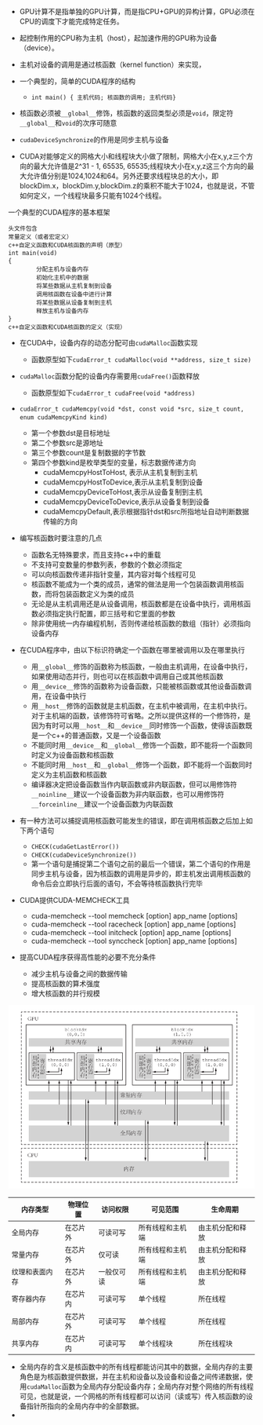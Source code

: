 * GPU计算不是指单独的GPU计算，而是指CPU+GPU的异构计算，GPU必须在CPU的调度下才能完成特定任务。
* 起控制作用的CPU称为主机（host），起加速作用的GPU称为设备（device）。
* 主机对设备的调用是通过核函数（kernel function）来实现，
* 一个典型的，简单的CUDA程序的结构
  * `int main() { 主机代码; 核函数的调用; 主机代码}`
* 核函数必须被`__global__`修饰，核函数的返回类型必须是`void`，限定符`__global__`和`void`的次序可随意
* `cudaDeviceSynchronize`的作用是同步主机与设备

* CUDA对能够定义的网格大小和线程块大小做了限制，网格大小在x,y,z三个方向的最大允许值是2^31 - 1, 65535, 65535;线程块大小在x,y,z这三个方向的最大允许值分别是1024,1024和64。另外还要求线程块总的大小，即blockDim.x，blockDim.y,blockDim.z的乘积不能大于1024，也就是说，不管如何定义，一个线程块最多只能有1024个线程。

一个典型的CUDA程序的基本框架
```
头文件包含
常量定义（或者宏定义）
c++自定义函数和CUDA核函数的声明（原型）
int main(void)
{
        分配主机与设备内存
        初始化主机中的数据
        将某些数据从主机复制到设备
        调用核函数在设备中进行计算
        将某些数据从设备复制到主机
        释放主机与设备内存
}
c++自定义函数和CUDA核函数的定义（实现）
```

* 在CUDA中，设备内存的动态分配可由`cudaMalloc`函数实现
  * 函数原型如下`cudaError_t cudaMalloc(void **address, size_t size)`
* `cudaMalloc`函数分配的设备内存需要用`cudaFree()`函数释放
  * 函数原型如下`cudaError_t cudaFree(void *address)`
* `cudaError_t cudaMemcpy(void *dst, const void *src, size_t count, enum cudaMemcpyKind kind)`
  * 第一个参数dst是目标地址
  * 第二个参数src是源地址
  * 第三个参数count是复制数据的字节数
  * 第四个参数kind是枚举类型的变量，标志数据传递方向
    * cudaMemcpyHostToHost, 表示从主机复制到主机
    * cudaMemcpyHostToDevice,表示从主机复制到设备
    * cudaMemcpyDeviceToHost,表示从设备复制到主机
    * cudaMemcpyDeviceToDevice,表示从设备复制到设备
    * cudaMemcpyDefault,表示根据指针dst和src所指地址自动判断数据传输的方向

* 编写核函数时要注意的几点
  * 函数名无特殊要求，而且支持c++中的重载
  * 不支持可变数量的参数列表，参数的个数必须指定
  * 可以向核函数传递非指针变量，其内容对每个线程可见
  * 核函数不能成为一个类的成员，通常的做法是用一个包装函数调用核函数，而将包装函数定义为类的成员
  * 无论是从主机调用还是从设备调用，核函数都是在设备中执行，调用核函数必须指定执行配置，即三括号和它里面的参数
  * 除非使用统一内存编程机制，否则传递给核函数的数组（指针）必须指向设备内存

* 在CUDA程序中，由以下标识符确定一个函数在哪里被调用以及在哪里执行
  * 用`__global__`修饰的函数称为核函数，一般由主机调用，在设备中执行，如果使用动态并行，则也可以在核函数中调用自己或其他核函数
  * 用`__device__`修饰的函数称为设备函数，只能被核函数或其他设备函数调用，在设备中执行
  * 用`__host__`修饰的函数就是主机函数，在主机中被调用，在主机中执行。对于主机端的函数，该修饰符可省略。之所以提供这样的一个修饰符，是因为有时可以用`__host__`和`__device__`同时修饰一个函数，使得该函数既是一个c++的普通函数，又是一个设备函数
  * 不能同时用`__device__`和`__global__`修饰一个函数，即不能将一个函数同时定义为设备函数和核函数
  * 不能同时用`__host__`和`__global__`修饰一个函数，即不能将一个函数同时定义为主机函数和核函数
  * 编译器决定把设备函数当作内联函数或非内联函数，但可以用修饰符`__noinline__`建议一个设备函数为非内联函数，也可以用修饰符`__forceinline__`建议一个设备函数为内联函数
* 有一种方法可以捕捉调用核函数可能发生的错误，即在调用核函数之后加上如下两个语句
  * `CHECK(cudaGetLastError())`
  * `CHECK(cudaDeviceSynchronize())`
  * 第一个语句是捕捉第二个语句之前的最后一个错误，第二个语句的作用是同步主机与设备，因为核函数的调用是异步的，即主机发出调用核函数的命令后会立即执行后面的语句，不会等待核函数执行完毕

* CUDA提供CUDA-MEMCHECK工具
  * cuda-memcheck --tool memcheck [option] app_name [options]
  * cuda-memcheck --tool racecheck [option] app_name [options]
  * cuda-memcheck --tool initcheck [option] app_name [options]
  * cuda-memcheck --tool synccheck [option] app_name [options]
* 提高CUDA程序获得高性能的必要不充分条件
  * 减少主机与设备之间的数据传输
  * 提高核函数的算术强度
  * 增大核函数的并行规模

![cuda_memory_architecture](images/cuda_memory_architecture.png)

| 内存类型 | 物理位置 | 访问权限 | 可见范围 | 生命周期 |
| ------ | ------ | ------ | ------ | ------ |
| 全局内存 | 在芯片外 |可读可写 |所有线程和主机端|由主机分配和释放|
|常量内存|在芯片外|仅可读|所有线程和主机端|由主机分配和释放|
|纹理和表面内存|在芯片外|一般仅可读|所有线程和主机端|由主机分配和释放|
|寄存器内存|在芯片内|可读可写|单个线程|所在线程|
|局部内存|在芯片外|可读可写|单个线程|所在线程|
|共享内存|在芯片内|可读可写|单个线程块|所在线程块|

* 全局内存的含义是核函数中的所有线程都能访问其中的数据，全局内存的主要角色是为核函数提供数据，并在主机和设备以及设备和设备之间传递数据，使用`cudaMalloc`函数为全局内存分配设备内存；全局内存对整个网络的所有线程可见，也就是说，一个网格的所有线程都可以访问（读或写）传入核函数的设备指针所指向的全局内存中的全部数据。
* 
